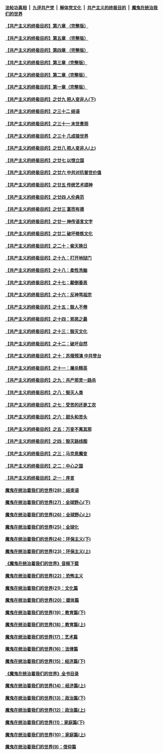####  [法轮功真相](../../../../basic/blob/master/README.md?t=02290814) &nbsp;|&nbsp; [九评共产党](../../../../9ping.md/blob/master/README.md?t=02290814) &nbsp;|&nbsp; [解体党文化](../../../../jtdwh.md/blob/master/README.md?t=02290814)  &nbsp;|&nbsp; [共产主义的终极目的](../../../../gczydzjmd.md/blob/master/README.md?t=02290814) &nbsp;|&nbsp; [魔鬼在统治我们的世界](../../../../mgztzwmdsj.md/blob/master/README.md?t=02290814) 

#### [【共产主义的终极目的】第六章 （完整版）](../pages/nsc422/n11428913.md?t=02290814) 

#### [【共产主义的终极目的】第五章 （完整版）](../pages/nsc422/n11428912.md?t=02290814) 

#### [【共产主义的终极目的】第四章 （完整版）](../pages/nsc422/n11428907.md?t=02290814) 

#### [【共产主义的终极目的】第三章（完整版）](../pages/nsc422/n11428848.md?t=02290814) 

#### [【共产主义的终极目的】第二章（完整版）](../pages/nsc422/n11428831.md?t=02290814) 

#### [【共产主义的终极目的】第一章（完整版）](../pages/nsc422/n11417651.md?t=02290814) 

#### [【共产主义的终极目的】之廿九 把人变非人(下)](../pages/nsc422/n11344140.md?t=02290814) 

#### [【共产主义的终极目的】之三十二 结语](../pages/nsc422/n11360535.md?t=02290814) 

#### [【共产主义的终极目的】之三十一 末世景观](../pages/nsc422/n11351129.md?t=02290814) 

#### [【共产主义的终极目的】之三十 几成狼世界](../pages/nsc422/n11348280.md?t=02290814) 

#### [【共产主义的终极目的】之廿八 把人变非人(上)](../pages/nsc422/n11340492.md?t=02290814) 

#### [【共产主义的终极目的】之廿七 以恨立国](../pages/nsc422/n11336944.md?t=02290814) 

#### [【共产主义的终极目的】之廿六 中共对抗普世价值](../pages/nsc422/n11324785.md?t=02290814) 

#### [【共产主义的终极目的】之廿五 传统艺术颂神](../pages/nsc422/n11296396.md?t=02290814) 

#### [【共产主义的终极目的】之廿四 人伦典范](../pages/nsc422/n11296397.md?t=02290814) 

#### [【共产主义的终极目的】之廿三 富而有德](../pages/nsc422/n11283598.md?t=02290814) 

#### [【共产主义的终极目的】之廿一 神传语言文字](../pages/nsc422/n11263265.md?t=02290814) 

#### [【共产主义的终极目的】之廿二 破坏修炼文化](../pages/nsc422/n11245728.md?t=02290814) 

#### [【共产主义的终极目的】之二十：偷天换日](../pages/nsc422/n11238846.md?t=02290814) 

#### [【共产主义的终极目的】之十九：打开地狱门](../pages/nsc422/n11206376.md?t=02290814) 

#### [【共产主义的终极目的】之十八：柔性洗脑](../pages/nsc422/n11199994.md?t=02290814) 

#### [【共产主义的终极目的】之十七：颠倒善恶](../pages/nsc422/n11179782.md?t=02290814) 

#### [【共产主义的终极目的】之十六：反神骂祖宗](../pages/nsc422/n11166798.md?t=02290814) 

#### [【共产主义的终极目的】之十五：毁人不倦](../pages/nsc422/n11166792.md?t=02290814) 

#### [【共产主义的终极目的】之十四：邪恶之最](../pages/nsc422/n11150249.md?t=02290814) 

#### [【共产主义的终极目的】之十三：毁灭文化](../pages/nsc422/n11135227.md?t=02290814) 

#### [【共产主义的终极目的】之十二：破坏自然](../pages/nsc422/n11135214.md?t=02290814) 

#### [【共产主义的终极目的】之十：苏俄预演 中共登台](../pages/nsc422/n11118424.md?t=02290814) 

#### [【共产主义的终极目的】之十一：屠杀精英](../pages/nsc422/n11118442.md?t=02290814) 

#### [【共产主义的终极目的】之九：共产邪灵一路杀](../pages/nsc422/n11114139.md?t=02290814) 

#### [【共产主义的终极目的】之八：毁灭人类](../pages/nsc422/n11108503.md?t=02290814) 

#### [【共产主义的终极目的】之七：受苦的还是工农](../pages/nsc422/n11101809.md?t=02290814) 

#### [【共产主义的终极目的】之六：甜头和苦头](../pages/nsc422/n11096971.md?t=02290814) 

#### [【共产主义的终极目的】之五：万变不离其邪](../pages/nsc422/n11091285.md?t=02290814) 

#### [【共产主义的终极目的】之四：毁灭路线图](../pages/nsc422/n11086284.md?t=02290814) 

#### [【共产主义的终极目的】之三：马克思魔变](../pages/nsc422/n11061941.md?t=02290814) 

#### [【共产主义的终极目的】之二：中心之国](../pages/nsc422/n11047728.md?t=02290814) 

#### [【共产主义的终极目的】之一：序言](../pages/nsc422/n11086077.md?t=02290814) 

#### [魔鬼在统治着我们的世界(28)：结束语](../pages/nsc422/n10936246.md?t=02290814) 

#### [魔鬼在统治着我们的世界(27)：全球野心(下)](../pages/nsc422/n10928319.md?t=02290814) 

#### [魔鬼在统治着我们的世界(26)：全球野心(上)](../pages/nsc422/n10900318.md?t=02290814) 

#### [魔鬼在统治着我们的世界(25)：全球化](../pages/nsc422/n10788205.md?t=02290814) 

#### [魔鬼在统治着我们的世界(24)：环保主义(下)](../pages/nsc422/n10695307.md?t=02290814) 

#### [魔鬼在统治着我们的世界(23)：环保主义(上)](../pages/nsc422/n10688613.md?t=02290814) 

#### [《魔鬼在统治着我们的世界》音频下载](../pages/nsc422/n10635553.md?t=02290814) 

#### [魔鬼在统治着我们的世界(22)：恐怖主义](../pages/nsc422/n10614727.md?t=02290814) 

#### [魔鬼在统治着我们的世界(21)：文化篇](../pages/nsc422/n10597706.md?t=02290814) 

#### [魔鬼在统治着我们的世界(20)：媒体篇](../pages/nsc422/n10586579.md?t=02290814) 

#### [魔鬼在统治着我们的世界(19)：教育篇(下)](../pages/nsc422/n10564808.md?t=02290814) 

#### [魔鬼在统治着我们的世界(18)：教育篇(上)](../pages/nsc422/n10526970.md?t=02290814) 

#### [魔鬼在统治着我们的世界(17)：艺术篇](../pages/nsc422/n10499093.md?t=02290814) 

#### [魔鬼在统治着我们的世界(16)：法律篇](../pages/nsc422/n10485969.md?t=02290814) 

#### [魔鬼在统治着我们的世界(15)：经济篇(下)](../pages/nsc422/n10469975.md?t=02290814) 

#### [《魔鬼在统治着我们的世界》全书目录](../pages/nsc422/n10464261.md?t=02290814) 

#### [魔鬼在统治着我们的世界(14)：经济篇(上)](../pages/nsc422/n10457370.md?t=02290814) 

#### [魔鬼在统治着我们的世界(13)：政治篇(下)](../pages/nsc422/n10448270.md?t=02290814) 

#### [魔鬼在统治着我们的世界(12)：政治篇(上)](../pages/nsc422/n10444576.md?t=02290814) 

#### [魔鬼在统治着我们的世界(11)：家庭篇(下)](../pages/nsc422/n10440961.md?t=02290814) 

#### [魔鬼在统治着我们的世界(10)：家庭篇(上)](../pages/nsc422/n10435448.md?t=02290814) 

#### [魔鬼在统治着我们的世界(9)：信仰篇](../pages/nsc422/n10432159.md?t=02290814) 


